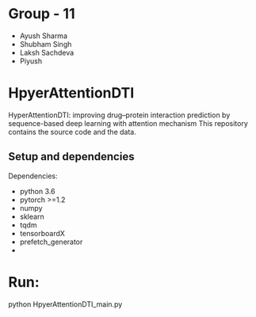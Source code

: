 # Group - 11
- Ayush Sharma
- Shubham Singh
- Laksh Sachdeva
- Piyush
  
# HpyerAttentionDTI

HyperAttentionDTI: improving drug–protein interaction prediction by sequence-based deep learning with attention mechanism
This repository contains the source code and the data.

## Setup and dependencies 

Dependencies:
- python 3.6
- pytorch >=1.2
- numpy
- sklearn
- tqdm
- tensorboardX
- prefetch_generator
- 
# Run:

python HpyerAttentionDTI_main.py
